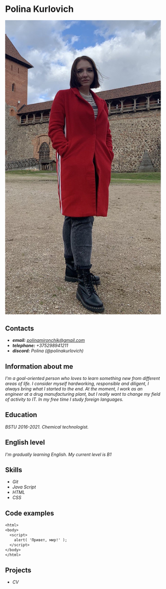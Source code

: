 # Polina Kurlovich

![myphoto](photo_2023-07-02_20-47-50.jpg)

## Contacts
- ***email:*** *polinamironchik@gmail.com*
- ***telephone:*** *+375298941211*
- ***discord:*** *Polina (@polinakurlovich)*

## Information about me
*I'm a goal-oriented person who loves to learn something new from different areas of life. 
I consider myself hardworking, responsible and diligent, I always bring what I started to the end.
At the moment, I work as an engineer at a drug manufacturing plant, but I really want to change my 
field of activity to IT. In my free time I study foreign languages.*

## Education
*BSTU 2016-2021. Chemical technologist.*

## English level
*I'm gradually learning English. My current level is B1*

## Skills
- *Git*
- *Java Script*
- *HTML*
- *CSS*

## Code examples
```
<html>
<body>
  <script>
    alert( 'Привет, мир!' );
  </script>
</body>
</html>
```

## Projects
- *CV*
